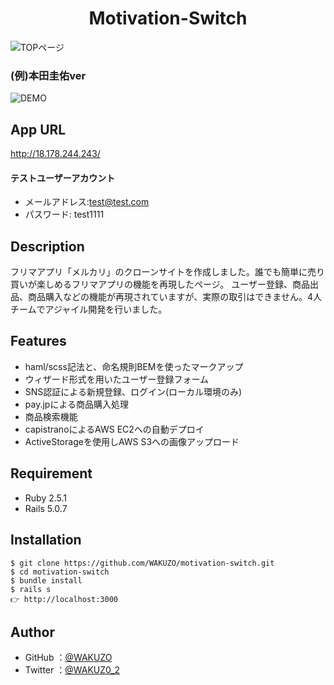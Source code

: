 <h1 align="center">Motivation-Switch</h3>

![TOPページ](https://gyazo.com/ac6c6cac37b12237994d4bf6668d40ed/raw)

### (例)本田圭佑ver
![DEMO](/raw)

## App URL

http://18.178.244.243/
    
#### テストユーザーアカウント
  - メールアドレス:test@test.com
  - パスワード: test1111
 
## Description

フリマアプリ「メルカリ」のクローンサイトを作成しました。誰でも簡単に売り買いが楽しめるフリマアプリの機能を再現したページ。 ユーザー登録、商品出品、商品購入などの機能が再現されていますが、実際の取引はできません。4人チームでアジャイル開発を行いました。
 
## Features
 
- haml/scss記法と、命名規則BEMを使ったマークアップ
- ウィザード形式を用いたユーザー登録フォーム
- SNS認証による新規登録、ログイン(ローカル環境のみ)
- pay.jpによる商品購入処理
- 商品検索機能
- capistranoによるAWS EC2への自動デプロイ
- ActiveStorageを使用しAWS S3への画像アップロード
 
## Requirement

* Ruby 2.5.1
* Rails 5.0.7
 
## Installation

```
$ git clone https://github.com/WAKUZO/motivation-switch.git
$ cd motivation-switch
$ bundle install
$ rails s
👉 http://localhost:3000
```

## Author

- GitHub
  ：<a href="https://github.com/WAKUZO?tab=repositories">@WAKUZO</a>
- Twitter
  ：<a href="https://twitter.com/WAKUZ0_2">@WAKUZ0_2</a>

